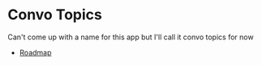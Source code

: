 # Convo Topics

Can't come up with a name for this app but I'll call it convo topics for now

- [Roadmap](https://github.com/users/psycho-baller/projects/2/views/1)
